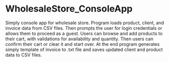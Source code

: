 # WholesaleStore_ConsoleApp

Simply console app for wholesale store. 
Program loads product, client, and invoice data from CSV files. Then prompts the user for login credentials or allows them to proceed as a guest. 
Users can browse and add products to their cart, with validations for availability and quantity. 
Then users can confirm their cart or clear it and start over. At the end program generates simply template of invoice to .txt file and saves updated client and product data to CSV files.
